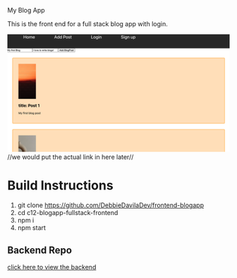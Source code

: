  My Blog App

 This is the front end for a full stack blog app with login.

 [![screen shot](./public/Preview.png)](https://www.google.com)
 //we would put the actual link in here later//

 # Build Instructions
 1. git clone https://github.com/DebbieDavilaDev/frontend-blogapp
 2. cd c12-blogapp-fullstack-frontend
 3. npm i
 4. npm start


 ## Backend Repo
 [click here to view the backend](https://github.com/DebbieDavilaDev/backend-blogapp)